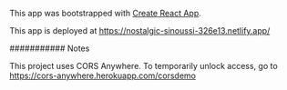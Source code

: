 This app was bootstrapped with [Create React App](https://github.com/facebook/create-react-app).

This app is deployed at https://nostalgic-sinoussi-326e13.netlify.app/

########### Notes

This project uses CORS Anywhere. To temporarily unlock access, go to https://cors-anywhere.herokuapp.com/corsdemo


